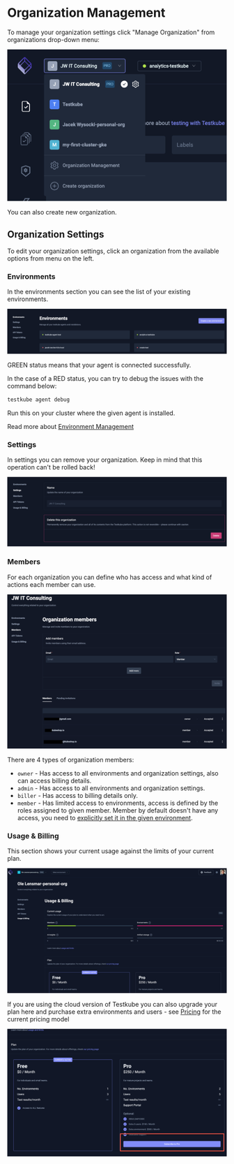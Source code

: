 # Organization Management

To manage your organization settings click "Manage Organization" from organizations drop-down menu:

![Organization Settings](../../img/org-settings.png)

You can also create new organization. 

## Organization Settings

To edit your organization settings, click an organization from the available options from menu on the left.

### Environments

In the environments section you can see the list of your existing environments.

![Existing Environments](../../img/existing-environments.png)

GREEN status means that your agent is connected successfully. 

In the case of a RED status, you can try to debug the issues with the command below:

```sh
testkube agent debug
```

Run this on your cluster where the given agent is installed.

Read more about [Environment Management](environment-management)

### Settings

In settings you can remove your organization. Keep in mind that this operation can't be rolled back!

![Delete Organization](../../img/delete-org.png)


### Members

For each organization you can define who has access and what kind of actions each member can use. 

![Organization Members](../../img/org-members.png)


There are 4 types of organization members: 

* `owner` - Has access to all environments and organization settings, also can access billing details.
* `admin` - Has access to all environments and organization settings.
* `biller` - Has access to billing details only.
* `member` - Has limited access to environments, access is defined by the roles assigned to given member. Member by default doesn't have any access, you need to [explicitly set it in the given environment](environment-management.md).

### Usage & Billing

This section shows your current usage against the limits of your current plan.

![Usage Limits](../../img/usage-billing.png)

If you are using the cloud version of Testkube you can also upgrade your plan here and purchase 
extra environments and users - see [Pricing](https://testkube.io/pricing) for the current pricing model

![Upgrade plan](../../img/upgrade-plan.png)

